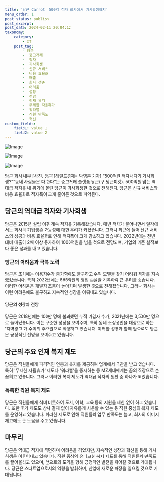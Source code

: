 ```yaml
---
title: '당근 Carrot  500억 적자 회사에서 기사회생까지'
menu_order: 1
post_status: publish
post_excerpt: 
post_date: 2024-02-11 20:04:12
taxonomy:
    category:
        - IT
    post_tag:
        - 당근
        -  중고거래
        -  적자
        -  기사회생
        -  신규 서비스
        -  비용 효율화
        -  매출
        -  회사 생존
        -  어려움
        -  성장
        -  전망
        -  인재 복지
        -  무제한 자율휴가
        -  워라밸
        -  직원 만족도
        -  혁신
custom_fields:
    field1: value 1
    field2: value 2
---
```


![Image](https://imgnews.pstatic.net/image/016/2024/02/10/20240210050064_0_20240210200101239.jpg?type=w647)

![Image](https://imgnews.pstatic.net/image/016/2024/02/10/20240210050065_0_20240210200101242.jpg?type=w647)

![Image](https://imgnews.pstatic.net/image/016/2024/02/10/20240210050066_0_20240210200101246.jpg?type=w647)

당근 회사 내부 [사진, 당근][헤럴드경제= 박영훈 기자] “500억원 적자내다가 기사회생?”“동네 사람들은 다 한다”는 중고거래 플랫폼 당근(구 당근마켓). 500억원 넘는 역대급 적자를 내 위기에 몰린 당근이 기사회생한 것으로 전해진다. 당근은 신규 서비스와 비용 효율화로 적자폭이 크게 줄어든 것으로 파악된다. 
## 당근의 역대급 적자와 기사회생
당근은 2015년 설립 이후 계속 적자를 기록해왔습니다. 매년 적자가 불어나면서 일각에서는 회사의 기업생존 가능성에 대한 우려가 커졌습니다. 그러나 최근에 들어 신규 서비스의 성공과 비용 효율화로 인해 적자폭이 크게 감소하고 있습니다. 2022년에는 전년 대비 매출이 2배 이상 증가하여 1000억원을 넘을 것으로 전망되며, 기업의 기존 실적보다 좋은 성과를 내고 있습니다.
### 당근의 어려움과 극복 노력
당근은 초기에는 이용자수가 증가함에도 불구하고 수익 모델을 찾기 어려워 적자를 지속했었습니다. 특히 2022년에는 565억원의 영업 손실을 기록하여 큰 우려를 샀습니다. 이러한 어려움은 개발자 초봉이 높아지며 발생한 것으로 전해졌습니다. 그러나 회사는 이런 어려움에도 불구하고 지속적인 성장을 이뤄내고 있습니다.
#### 당근의 성장과 전망
당근은 2018년에는 100만 명에 불과했던 누적 가입자 수가, 2021년에는 3,500만 명으로 늘어났습니다. 이는 꾸준한 성장을 보여주며, 특히 동네 소상공인을 대상으로 하는 '지역광고'가 수익의 주요원으로 작용하고 있습니다. 이러한 성장과 함께 앞으로도 당근은 긍정적인 전망을 보여주고 있습니다.
## 당근의 주요 인재 복지 제도
당근은 직원들에게 파격적인 연봉과 복지를 제공하여 업계에서 극찬을 받고 있습니다. 특히 '무제한 자율휴가' 제도나 '워라밸'을 중시하는 등 MZ세대에게는 꿈의 직장으로 손꼽히고 있습니다. 그러나 이러한 복지 제도가 역대급 적자의 원인 중 하나가 되었습니다. 
### 독특한 직원 복지 제도
당근은 직원들에게 식비 비롯하여 도서, 어학, 교육 등의 지원을 제한 없이 하고 있습니다. 또한 휴가 제도도 상사 결재 없이 자유롭게 사용할 수 있는 등 직원 중심의 복지 제도를 운영하고 있습니다. 이러한 제도로 인해 직원들의 업무 만족도는 높고, 회사의 이미지 제고에도 큰 도움을 주고 있습니다.
## 마무리
당근은 역대급 적자에 직면하며 어려움을 겪었지만, 지속적인 성장과 혁신을 통해 기사회생을 이루어내고 있습니다. 직원 중심의 유니크한 복지 제도를 통해 직원들의 만족도를 끌어올리고 있으며, 앞으로의 도약을 향해 긍정적인 발전을 이어갈 것으로 기대됩니다. 당근은 스타트업으로서의 역량을 발휘하며, 산업에 새로운 파장을 일으킬 것으로 기대됩니다.

